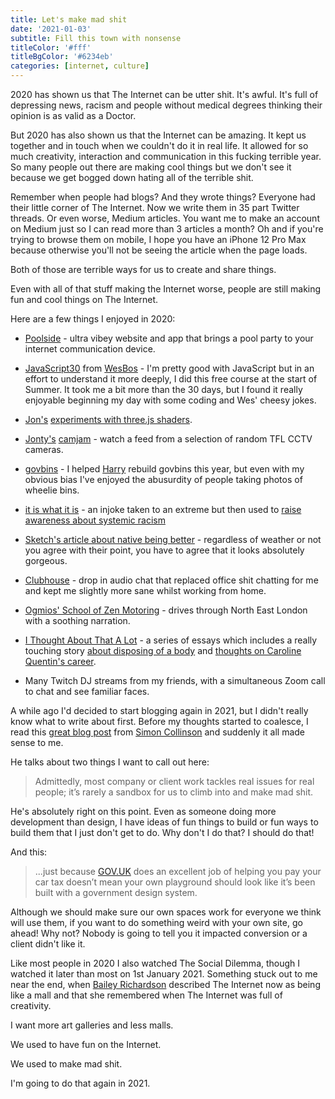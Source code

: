 ```yaml
---
title: Let's make mad shit
date: '2021-01-03'
subtitle: Fill this town with nonsense
titleColor: '#fff'
titleBgColor: '#6234eb'
categories: [internet, culture]
---
```


2020 has shown us that The Internet can be utter shit. It's awful. It's full of depressing news, racism and people without medical degrees thinking their opinion is as valid as a Doctor.

But 2020 has also shown us that the Internet can be amazing. It kept us together and in touch when we couldn't do it in real life. It allowed for so much creativity, interaction and communication in this fucking terrible year. So many people out there are making cool things but we don't see it because we get bogged down hating all of the terrible shit.

Remember when people had blogs? And they wrote things? Everyone had their little corner of The Internet. Now we write them in 35 part Twitter threads. Or even worse, Medium articles. You want me to make an account on Medium just so I can read more than 3 articles a month? Oh and if you're trying to browse them on mobile, I hope you have an iPhone 12 Pro Max because otherwise you'll not be seeing the article when the page loads.

Both of those are terrible ways for us to create and share things.

Even with all of that stuff making the Internet worse, people are still making fun and cool things on The Internet.

Here are a few things I enjoyed in 2020:

- [Poolside](https://poolside.fm/) - ultra vibey website and app that brings a pool party to your internet communication device.

- [JavaScript30](https://javascript30.com/) from [WesBos](https://twitter.com/wesbos) - I'm pretty good with JavaScript but in an effort to understand it more deeply, I did this free course at the start of Summer. It took me a bit more than the 30 days, but I found it really enjoyable beginning my day with some coding and Wes' cheesy jokes.

- [Jon's](https://twitter.com/jongold) [experiments with three.js shaders](https://twitter.com/jongold/status/1294137379020627968?lang=en).

- [Jonty's](https://twitter.com/jonty) [camjam](http://jonty.co.uk/camjam) - watch a feed from a selection of random TFL CCTV cameras.

- [govbins](https://govbins.uk/) - I helped [Harry](https://twitter.com/HarryTrimble) rebuild govbins this year, but even with my obvious bias I've enjoyed the abusurdity of people taking photos of wheelie bins.

- [it is what it is](https://twitter.com/itiseyemoutheye) - an injoke taken to an extreme but then used to [raise awareness about systemic racism](https://knowyourmeme.com/memes/eye-mouth-eye-emoji-%F0%9F%91%81%F0%9F%91%84%F0%9F%91%81)

- [Sketch's article about native being better](https://www.sketch.com/blog/2020/10/26/part-of-your-world-why-we-re-proud-to-build-a-truly-native-mac-app) - regardless of weather or not you agree with their point, you have to agree that it looks absolutely gorgeous.

- [Clubhouse](https://www.joinclubhouse.com/) - drop in audio chat that replaced office shit chatting for me and kept me slightly more sane whilst working from home.

- [Ogmios' School of Zen Motoring](https://www.youtube.com/watch?v=9FEO-XKo4cw) - drives through North East London with a soothing narration.

- [I Thought About That A Lot](https://www.ithoughtaboutthatalot.com/) - a series of essays which includes a really touching story [about disposing of a body](https://www.ithoughtaboutthatalot.com/how-to-dispose-of-a-body) and [thoughts on Caroline Quentin's career](https://www.ithoughtaboutthatalot.com/why-caroline-quentin-isnt-more-famous).

- Many Twitch DJ streams from my friends, with a simultaneous Zoom call to chat and see familiar faces.

A while ago I'd decided to start blogging again in 2021, but I didn't really know what to write about first. Before my thoughts started to coalesce, I read this [great blog post](https://colly.com/articles/this-used-to-be-our-playground) from [Simon Collinson](https://twitter.com/colly) and suddenly it all made sense to me.

He talks about two things I want to call out here:

> Admittedly, most company or client work tackles real issues for real people; it’s rarely a sandbox for us to climb into and make mad shit.

He's absolutely right on this point. Even as someone doing more development than design, I have ideas of fun things to build or fun ways to build them that I just don't get to do. Why don't I do that? I should do that!

And this:

> ...just because [GOV.UK](https://gov.uk) does an excellent job of helping you pay your car tax doesn’t mean your own playground should look like it’s been built with a government design system.

Although we should make sure our own spaces work for everyone we think will use them, if you want to do something weird with your own site, go ahead! Why not? Nobody is going to tell you it impacted conversion or a client didn't like it.

Like most people in 2020 I also watched The Social Dilemma, though I watched it later than most on 1st January 2021. Something stuck out to me near the end, when [Bailey Richardson](https://twitter.com/baileyelaine) described The Internet now as being like a mall and that she remembered when The Internet was full of creativity.

I want more art galleries and less malls.

We used to have fun on the Internet.

We used to make mad shit.

I'm going to do that again in 2021.
